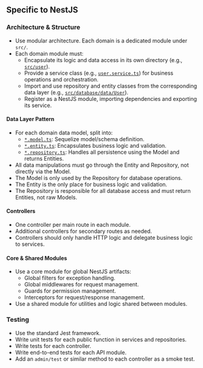## Specific to NestJS

### Architecture & Structure

- Use modular architecture. Each domain is a dedicated module under `src/`.
- Each domain module must:
    - Encapsulate its logic and data access in its own directory (e.g., [`src/user`](src/user/user.module.ts:1)).
    - Provide a service class (e.g., [`user.service.ts`](src/user/user.service.ts:1)) for business operations and orchestration.
    - Import and use repository and entity classes from the corresponding data layer (e.g., [`src/database/data/User`](src/database/data/User/user.model.ts:1)).
    - Register as a NestJS module, importing dependencies and exporting its service.

#### Data Layer Pattern

- For each domain data model, split into:
    - [`*.model.ts`](src/database/data/User/user.model.ts:1): Sequelize model/schema definition.
    - [`*.entity.ts`](src/database/data/User/user.entity.ts:1): Encapsulates business logic and validation.
    - [`*.repository.ts`](src/database/data/User/user.repository.ts:1): Handles all persistence using the Model and returns Entities.
- All data manipulations must go through the Entity and Repository, not directly via the Model.
- The Model is only used by the Repository for database operations.
- The Entity is the only place for business logic and validation.
- The Repository is responsible for all database access and must return Entities, not raw Models.

#### Controllers

- One controller per main route in each module.
- Additional controllers for secondary routes as needed.
- Controllers should only handle HTTP logic and delegate business logic to services.

#### Core & Shared Modules

- Use a core module for global NestJS artifacts:
    - Global filters for exception handling.
    - Global middlewares for request management.
    - Guards for permission management.
    - Interceptors for request/response management.
- Use a shared module for utilities and logic shared between modules.

### Testing

- Use the standard Jest framework.
- Write unit tests for each public function in services and repositories.
- Write tests for each controller.
- Write end-to-end tests for each API module.
- Add an `admin/test` or similar method to each controller as a smoke test.
